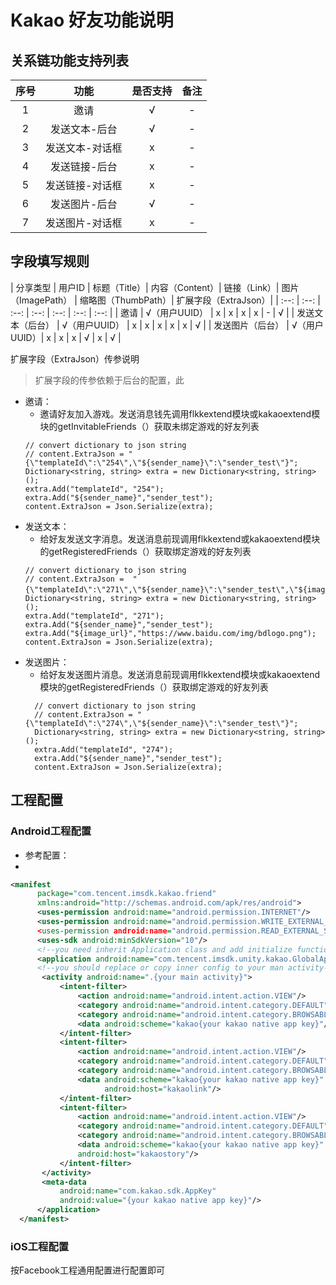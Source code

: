 # Kakao 好友功能说明

## 关系链功能支持列表

| 序号 | 功能 | 是否支持 | 备注 |
| :--: | :--: | :----: | :--: |
| 1 | 邀请 |  √ | - |
| 2 | 发送文本-后台 | √ | - |
| 3 | 发送文本-对话框 | x | - |
| 4 | 发送链接-后台 | x | - |
| 5 | 发送链接-对话框 | x | - |
| 6 | 发送图片-后台 | √ | - |
| 7 | 发送图片-对话框 | x | - |


## 字段填写规则

| 分享类型 | 用户ID | 标题（Title）| 内容（Content）| 链接（Link）| 图片（ImagePath） | 缩略图（ThumbPath）| 扩展字段（ExtraJson）|
| :--: | :--: | :--: | :--: | :--: | :--: | :--: |
| 邀请 | √（用户UUID） | x | x | x | x | - | √ |
| 发送文本（后台） | √（用户UUID） | x | x | x | x | x | √ |
| 发送图片（后台） | √（用户UUID）| x | x | x | √ | x | √ |

扩展字段（ExtraJson）传参说明
> 扩展字段的传参依赖于后台的配置，此
* 邀请：
  * 邀请好友加入游戏。发送消息钱先调用flkkextend模块或kakaoextend模块的getInvitableFriends（）获取未绑定游戏的好友列表
  ```code
  // convert dictionary to json string
  // content.ExtraJson = "{\"templateId\":\"254\",\"${sender_name}\":\"sender_test\"}";
  Dictionary<string, string> extra = new Dictionary<string, string>();
  extra.Add("templateId", "254");
  extra.Add("${sender_name}","sender_test");
  content.ExtraJson = Json.Serialize(extra);
  ```
* 发送文本：
  * 给好友发送文字消息。发送消息前现调用flkkextend或kakaoextend模块的getRegisteredFriends（）获取绑定游戏的好友列表
  ```code
  // convert dictionary to json string
  // content.ExtraJson =  "{\"templateId\":\"271\",\"${sender_name}\":\"sender_test\",\"${image_url}\":\"https://www.baidu.com/img/bdlogo.png\"}"；
  Dictionary<string, string> extra = new Dictionary<string, string>();
  extra.Add("templateId", "271");
  extra.Add("${sender_name}","sender_test");
  extra.Add("${image_url}","https://www.baidu.com/img/bdlogo.png");
  content.ExtraJson = Json.Serialize(extra);
  ```
* 发送图片：
  * 给好友发送图片消息。发送消息前现调用flkkextend模块或kakaoextend模块的getRegisteredFriends（）获取绑定游戏的好友列表
  ```code
    // convert dictionary to json string
    // content.ExtraJson = "{\"templateId\":\"274\",\"${sender_name}\":\"sender_test\"}";
    Dictionary<string, string> extra = new Dictionary<string, string>();
    extra.Add("templateId", "274");
    extra.Add("${sender_name}","sender_test");
    content.ExtraJson = Json.Serialize(extra);
  ```

## 工程配置

### Android工程配置

* 参考配置：
* 
``` xml
<manifest 
      package="com.tencent.imsdk.kakao.friend"
      xmlns:android="http://schemas.android.com/apk/res/android"> 
      <uses-permission android:name="android.permission.INTERNET"/> 
      <uses-permission android:name="android.permission.WRITE_EXTERNAL_STORAGE"/
      <uses-permission android:name="android.permission.READ_EXTERNAL_STORAGE"/> 
      <uses-sdk android:minSdkVersion="10"/> 
      <!--you need inherit Application class and add initialize function in your application class-->
      <application android:name="com.tencent.imsdk.unity.kakao.GlobalApplication"> 
      <!--you should replace or copy inner config to your man activity-->
       <activity android:name=".{your main activity}"> 
           <intent-filter> 
               <action android:name="android.intent.action.VIEW"/> 
               <category android:name="android.intent.category.DEFAULT"/> 
               <category android:name="android.intent.category.BROWSABLE"/> 
               <data android:scheme="kakao{your kakao native app key}"/> 
           </intent-filter> 
           <intent-filter> 
               <action android:name="android.intent.action.VIEW"/> 
               <category android:name="android.intent.category.DEFAULT"/> 
               <category android:name="android.intent.category.BROWSABLE"/> 
               <data android:scheme="kakao{your kakao native app key}"
                     android:host="kakaolink"/> 
           </intent-filter> 
           <intent-filter> 
               <action android:name="android.intent.action.VIEW"/> 
               <category android:name="android.intent.category.DEFAULT"/> 
               <category android:name="android.intent.category.BROWSABLE"/> 
               <data android:scheme="kakao{your kakao native app key}"
               android:host="kakaostory"/> 
           </intent-filter> 
       </activity> 
       <meta-data 
           android:name="com.kakao.sdk.AppKey" 
           android:value="{your kakao native app key}"/> 
      </application> 
  </manifest>
 ```


  
### iOS工程配置

按Facebook工程通用配置进行配置即可

